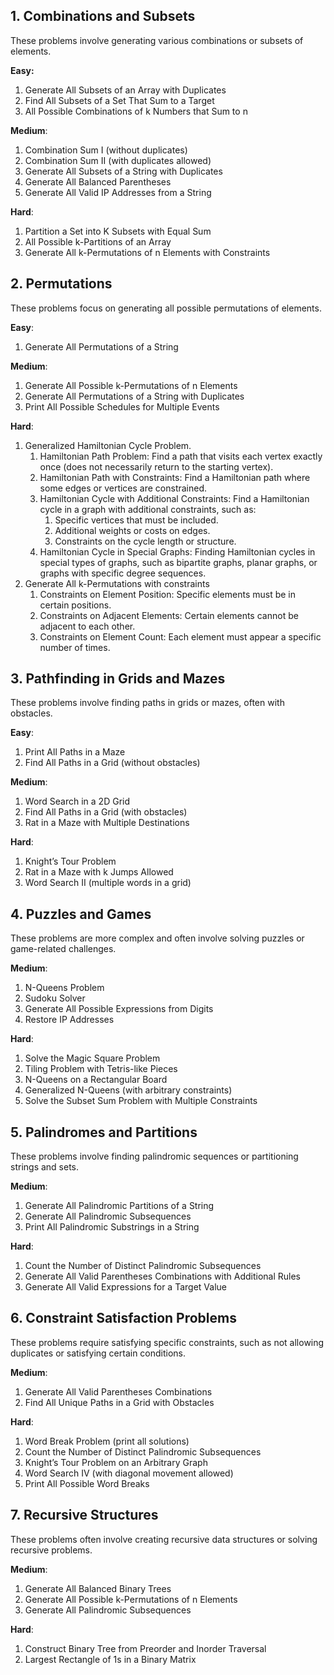 ## 1. Combinations and Subsets
These problems involve generating various combinations or subsets of elements.

**Easy:**
1. Generate All Subsets of an Array with Duplicates 
2. Find All Subsets of a Set That Sum to a Target 
3. All Possible Combinations of k Numbers that Sum to n

**Medium**:
1. Combination Sum I (without duplicates)
2. Combination Sum II (with duplicates allowed)
3. Generate All Subsets of a String with Duplicates 
4. Generate All Balanced Parentheses 
5. Generate All Valid IP Addresses from a String

**Hard**:
1. Partition a Set into K Subsets with Equal Sum 
2. All Possible k-Partitions of an Array 
3. Generate All k-Permutations of n Elements with Constraints

## 2. Permutations
These problems focus on generating all possible permutations of elements.

**Easy**:
1. Generate All Permutations of a String

**Medium**:
1. Generate All Possible k-Permutations of n Elements 
2. Generate All Permutations of a String with Duplicates 
3. Print All Possible Schedules for Multiple Events

**Hard**:
1. Generalized Hamiltonian Cycle Problem.
   1. Hamiltonian Path Problem: Find a path that visits each vertex exactly once (does not necessarily return to the starting vertex).
   2. Hamiltonian Path with Constraints: Find a Hamiltonian path where some edges or vertices are constrained.
   3. Hamiltonian Cycle with Additional Constraints: Find a Hamiltonian cycle in a graph with additional constraints, such as:
      1. Specific vertices that must be included. 
      2. Additional weights or costs on edges. 
      3. Constraints on the cycle length or structure.
   4. Hamiltonian Cycle in Special Graphs: Finding Hamiltonian cycles in special types of graphs, such as bipartite graphs, planar graphs, or graphs with specific degree sequences.
2. Generate All k-Permutations with constraints 
   1. Constraints on Element Position: Specific elements must be in certain positions. 
   2. Constraints on Adjacent Elements: Certain elements cannot be adjacent to each other. 
   3. Constraints on Element Count: Each element must appear a specific number of times.

## 3. Pathfinding in Grids and Mazes

These problems involve finding paths in grids or mazes, often with obstacles.

**Easy**:
1. Print All Paths in a Maze 
2. Find All Paths in a Grid (without obstacles)

**Medium**:
1. Word Search in a 2D Grid 
2. Find All Paths in a Grid (with obstacles)
3. Rat in a Maze with Multiple Destinations

**Hard**:
1. Knight’s Tour Problem 
2. Rat in a Maze with k Jumps Allowed 
3. Word Search II (multiple words in a grid)

## 4. Puzzles and Games

These problems are more complex and often involve solving puzzles or game-related challenges.

**Medium**:
1. N-Queens Problem 
2. Sudoku Solver 
3. Generate All Possible Expressions from Digits 
4. Restore IP Addresses

**Hard**:
1. Solve the Magic Square Problem 
2. Tiling Problem with Tetris-like Pieces 
3. N-Queens on a Rectangular Board 
4. Generalized N-Queens (with arbitrary constraints)
5. Solve the Subset Sum Problem with Multiple Constraints

## 5. Palindromes and Partitions

These problems involve finding palindromic sequences or partitioning strings and sets.

**Medium**:
1. Generate All Palindromic Partitions of a String 
2. Generate All Palindromic Subsequences 
3. Print All Palindromic Substrings in a String

**Hard**:
1. Count the Number of Distinct Palindromic Subsequences 
2. Generate All Valid Parentheses Combinations with Additional Rules 
3. Generate All Valid Expressions for a Target Value

## 6. Constraint Satisfaction Problems

These problems require satisfying specific constraints, such as not allowing duplicates or satisfying certain conditions.

**Medium**:
1. Generate All Valid Parentheses Combinations 
2. Find All Unique Paths in a Grid with Obstacles

**Hard**:
1. Word Break Problem (print all solutions)
2. Count the Number of Distinct Palindromic Subsequences 
3. Knight’s Tour Problem on an Arbitrary Graph 
4. Word Search IV (with diagonal movement allowed)
5. Print All Possible Word Breaks

## 7. Recursive Structures

These problems often involve creating recursive data structures or solving recursive problems.

**Medium**:
1. Generate All Balanced Binary Trees 
2. Generate All Possible k-Permutations of n Elements 
3. Generate All Palindromic Subsequences

**Hard**:
1. Construct Binary Tree from Preorder and Inorder Traversal 
2. Largest Rectangle of 1s in a Binary Matrix